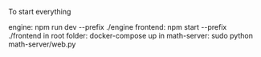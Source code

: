 To start everything

engine: npm run dev --prefix ./engine
frontend: npm start --prefix ./frontend
in root folder: docker-compose up
in math-server: sudo python math-server/web.py

